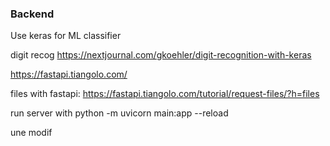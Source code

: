 ### Backend

Use keras for ML classifier

digit recog https://nextjournal.com/gkoehler/digit-recognition-with-keras

https://fastapi.tiangolo.com/

files with fastapi: https://fastapi.tiangolo.com/tutorial/request-files/?h=files

run server with python -m uvicorn main:app --reload

une modif